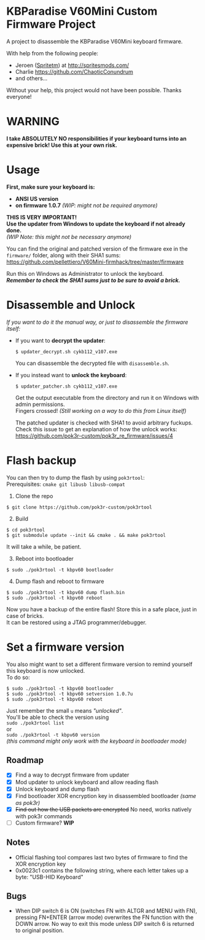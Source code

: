 # KBParadise V60Mini Custom Firmware Project
A project to disassemble the KBParadise V60Mini keyboard firmware.

With help from the following people:

* Jeroen ([Spritetm](https://www.reddit.com/user/Spritetm)) at http://spritesmods.com/
* Charlie https://github.com/ChaoticConundrum
* and others...

Without your help, this project would not have been possible. Thanks everyone!

# WARNING
**I take ABSOLUTELY NO responsibilities if your keyboard turns into an expensive brick! Use this at your own risk.**

# Usage

**First, make sure your keyboard is:**
* **ANSI US version**
* **on firmware 1.0.7** *(WIP: might not be required anymore)*  

**THIS IS VERY IMPORTANT!**  
**Use the updater from Windows to update the keyboard if not already done.**  
*(WIP Note: this might not be necessary anymore)*

You can find the original and patched version of the firmware exe in the `firmware/` folder, along with their SHA1 sums:  
https://github.com/pellettiero/V60Mini-firmhack/tree/master/firmware    

Run this on Windows as Administrator to unlock the keyboard.  
***Remember to check the SHA1 sums just to be sure to avoid a brick.***

# Disassemble and Unlock

*If you want to do it the manual way, or just to disassemble the firmware itself:*


* If you want to **decrypt the updater**:
    ```
    $ updater_decrypt.sh cykb112_v107.exe
    ```
    You can disassemble the decrypted file with `disassemble.sh`.

* If you instead want to **unlock the keyboard**:
    ```
    $ updater_patcher.sh cykb112_v107.exe
    ```
    Get the output executable from the directory and run it on Windows with admin
    permissions.  
    Fingers crossed!
    *(Still working on a way to do this from Linux itself)*

    The patched updater is checked with SHA1 to avoid arbitrary fuckups.  
    Check this issue to get an explanation of how the unlock works:      
    https://github.com/pok3r-custom/pok3r_re_firmware/issues/4

# Flash backup

You can then try to dump the flash by using `pok3rtool`:  
Prerequisites: `cmake git libusb libusb-compat`

1. Clone the repo
```
$ git clone https://github.com/pok3r-custom/pok3rtool
```
2. Build
```
$ cd pok3rtool
$ git submodule update --init && cmake . && make pok3rtool
```
It will take a while, be patient.

3. Reboot into bootloader
```
$ sudo ./pok3rtool -t kbpv60 bootloader
```

4. Dump flash and reboot to firmware
```
$ sudo ./pok3rtool -t kbpv60 dump flash.bin
$ sudo ./pok3rtool -t kbpv60 reboot
```
Now you have a backup of the entire flash! Store this in a safe place, just in case of bricks.  
It can be restored using a JTAG programmer/debugger.

# Set a firmware version
You also might want to set a different firmware version to remind yourself this keyboard is now unlocked.  
To do so:
```
$ sudo ./pok3rtool -t kbpv60 bootloader
$ sudo ./pok3rtool -t kbpv60 setversion 1.0.7u
$ sudo ./pok3rtool -t kbpv60 reboot
```
Just remember the small `u` means *"unlocked"*.  
You'll be able to check the version using  
`sudo ./pok3rtool list`  
or   
`sudo ./pok3rtool -t kbpv60 version`  
*(this command might only work with the keyboard in bootloader mode)*

## Roadmap
 - [x] Find a way to decrypt firmware from updater
 - [x] Mod updater to unlock keyboard and allow reading flash
 - [x] Unlock keyboard and dump flash
 - [x] Find bootloader XOR encryption key in disassembled bootloader *(same as pok3r)*
 - [x] ~~Find out how the USB packets are encrypted~~ No need, works natively with pok3r commands
 - [ ] Custom firmware? **WIP**

## Notes
* Official flashing tool compares last two bytes of firmware to find the XOR encryption key
* 0x0023c1 contains the following string, where each letter takes up a byte: "USB-HID Keyboard"

## Bugs
* When DIP switch 6 is ON (switches FN with ALTGR and MENU with FN), pressing FN+ENTER (arrow mode) overwrites the FN function with the DOWN arrow. No way to exit this mode unless DIP switch 6 is returned to original position.
